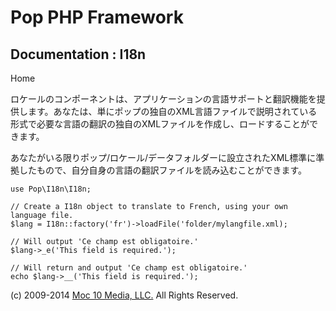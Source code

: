 Pop PHP Framework
=================

Documentation : I18n
----------------------

Home

ロケールのコンポーネントは、アプリケーションの言語サポートと翻訳機能を提供します。あなたは、単にポップの独自のXML言語ファイルで説明されている形式で必要な言語の翻訳の独自のXMLファイルを作成し、ロードすることができます。

あなたがいる限りポップ/ロケール/データフォルダーに設立されたXML標準に準拠したもので、自分自身の言語の翻訳ファイルを読み込むことができます。

    use Pop\I18n\I18n;

    // Create a I18n object to translate to French, using your own language file.
    $lang = I18n::factory('fr')->loadFile('folder/mylangfile.xml);

    // Will output 'Ce champ est obligatoire.'
    $lang->_e('This field is required.');

    // Will return and output 'Ce champ est obligatoire.'
    echo $lang->__('This field is required.');

\(c) 2009-2014 [Moc 10 Media, LLC.](http://www.moc10media.com) All
Rights Reserved.
